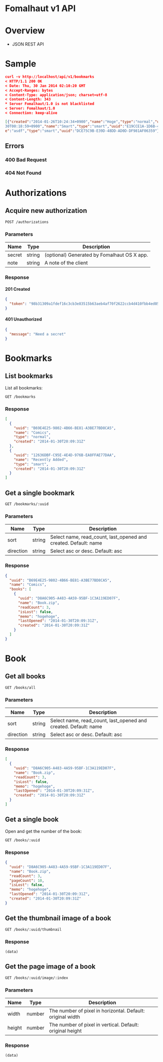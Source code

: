 Fomalhaut v1 API
====
# Overview
- JSON REST API

# Sample
```json
curl -v http://localhost/api/v1/bookmarks
< HTTP/1.1 200 OK
< Date: Thu, 30 Jan 2014 02:10:20 GMT
< Accept-Ranges: bytes
< Content-Type: application/json; charset=utf-8
< Content-Length: 343
* Server Fomalhaut/1.0 is not blacklisted
< Server: Fomalhaut/1.0
< Connection: keep-alive

[{"created":"2014-01-26T10:24:34+0900","name":"Hoge","type":"normal","uuid":"D39585E1-CC9C-405D-B24A-200FABCBB368"},{"created":"2014-01-
30T00:18:59+0900","name":"Smart","type":"smart","uuid":"E19CCE1A-1D6B-45F8-B5FF-DD44F61E8B7C"},{"created":"2014-01-26T23:30:39+0900","nam
e":"asdf","type":"smart","uuid":"DCE75C9B-E39D-48DD-AD0D-DF981AF06359"}]
```

## Errors
### 400 Bad Request

### 404 Not Found

# Authorizations
## Acquire new authorization
```
POST /authorizations
```

### Parameters
Name | Type | Description
--- | --- | ---
secret | string | (optional) Generated by Fomalhaut OS X app.
note | string | A note of the client

### Response
#### 201 Created
```json
{
  "token": "98b31309a1fdef16c3cb3e83515b63aeb4af70f2622ccb4d410fbb4ed05f2556"
}
```

#### 401 Unauthorized
```json
{
  "message": "Need a secret"
}
```

# Bookmarks
## List bookmarks
List all bookmarks:

```
GET /bookmarks
```

### Response
```json
[
  {
    "uuid": "B69E4E25-9802-4B66-BE81-A3BE77BD8CA5",
    "name": "Comics",
    "type": "normal",
    "created": "2014-01-30T20:09:31Z"
  },
  {
    "uuid": "12636DBF-C95E-4E4D-976B-EA8FFAE77DAA",
    "name": "Recently Added",
    "type": "smart",
    "created": "2014-01-30T20:09:31Z"
  }
]
```

## Get a single bookmark
```
GET /bookmarks/:uuid
```

### Parameters
Name | Type | Description
--- | --- | ---
sort | string | Select name, read_count, last_opened and created. Default: name
direction | string | Select asc or desc. Default: asc

### Response
```json
{
  "uuid": "B69E4E25-9802-4B66-BE81-A3BE77BD8CA5",
  "name": "Comics",
  "books": [
    {
      "uuid": "D8A6C905-A483-4A59-95BF-1C3A119ED07F",
      "name": "Book.zip",
      "readCount": 3,
      "isLost": false,
      "memo": "hogehoge",
      "lastOpened": "2014-01-30T20:09:31Z",
      "created": "2014-01-30T20:09:31Z"
    }
  ]
}
```

# Book
## Get all books
```
GET /books/all
```

### Parameters
Name | Type | Description
--- | --- | ---
sort | string | Select name, read_count, last_opened and created. Default: name
direction | string | Select asc or desc. Default: asc

### Response
```json
[
  {
    "uuid": "D8A6C905-A483-4A59-95BF-1C3A119ED07F",
    "name": "Book.zip",
    "readCount": 3,
    "isLost": false,
    "memo": "hogehoge",
    "lastOpened": "2014-01-30T20:09:31Z",
    "created": "2014-01-30T20:09:31Z"
  }
]
```

## Get a single book
Open and get the number of the book:

```
GET /books/:uuid
```

### Response
```json
{
  "uuid": "D8A6C905-A483-4A59-95BF-1C3A119ED07F",
  "name": "Book.zip",
  "readCount": 3,
  "pageCount": 10,
  "isLost": false,
  "memo": "hogehoge",
  "lastOpened": "2014-01-30T20:09:31Z",
  "created": "2014-01-30T20:09:31Z"
}
```

## Get the thumbnail image of a book
```
GET /books/:uuid/thumbnail
```

### Response
```
(data)
```

## Get the page image of a book
```
GET /books/:uuid/image/:index
```

### Parameters
Name | Type | Description
--- | --- | ---
width | number | The number of pixel in horizontal. Default: original width
height | number | The number of pixel in vertical. Default: original height

### Response
```
(data)
```